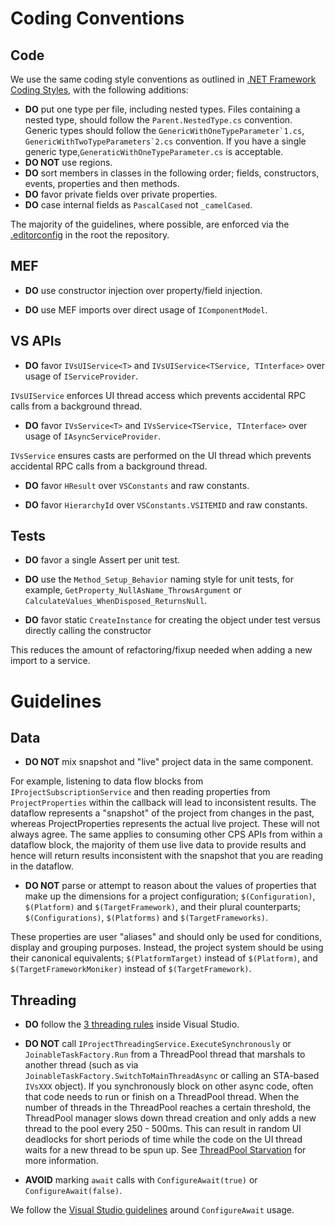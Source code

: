 # Coding Conventions

## Code

We use the same coding style conventions as outlined in [.NET Framework Coding Styles](https://github.com/dotnet/corefx/blob/master/Documentation/coding-guidelines/coding-style.md), with the following additions:

- **DO** put one type per file, including nested types. Files containing a nested type, should follow the `Parent.NestedType.cs` convention. Generic types should follow the ``GenericWithOneTypeParameter`1.cs``, ``GenericWithTwoTypeParameters`2.cs`` convention. If you have a single generic type,`GeneraticWithOneTypeParameter.cs` is acceptable.
- **DO NOT** use regions.
- **DO** sort members in classes in the following order; fields, constructors, events, properties and then methods.
- **DO** favor private fields over private properties.
- **DO** case internal fields as `PascalCased` not `_camelCased`.

The majority of the guidelines, where possible, are enforced via the [.editorconfig](/.editorconfig) in the root the repository.

## MEF

- **DO** use constructor injection over property/field injection.
  
- **DO** use MEF imports over direct usage of `IComponentModel`.

## VS APIs

- **DO** favor `IVsUIService<T>` and `IVsUIService<TService, TInterface>` over usage of `IServiceProvider`.
  
`IVsUIService` enforces UI thread access which prevents accidental RPC calls from a background thread.
  
- **DO** favor `IVsService<T>` and `IVsService<TService, TInterface>` over usage of `IAsyncServiceProvider`.
  
`IVsService` ensures casts are performed on the UI thread which prevents accidental RPC calls from a background thread.

- **DO** favor `HResult` over `VSConstants` and raw constants.

- **DO** favor `HierarchyId` over `VSConstants.VSITEMID` and raw constants.

## Tests

- **DO** favor a single Assert per unit test.

- **DO** use the `Method_Setup_Behavior` naming style for unit tests, for example, `GetProperty_NullAsName_ThrowsArgument` or `CalculateValues_WhenDisposed_ReturnsNull`.

- **DO** favor static `CreateInstance` for creating the object under test versus directly calling the constructor

This reduces the amount of refactoring/fixup needed when adding a new import to a service.

# Guidelines

## Data

- **DO NOT** mix snapshot and "live" project data in the same component. 

For example, listening to data flow blocks from `IProjectSubscriptionService` and then reading properties from `ProjectProperties` within the callback will lead to inconsistent results. The dataflow represents a "snapshot" of the project from changes in the past, whereas ProjectProperties represents the actual live project. These will not always agree. The same applies to consuming other CPS APIs from within a dataflow block, the majority of them use live data to provide results and hence will return results inconsistent with the snapshot that you are reading in the dataflow.

- **DO NOT** parse or attempt to reason about the values of properties that make up the dimensions for a project configuration; `$(Configuration)`, `$(Platform)` and `$(TargetFramework)`, and their plural counterparts; `$(Configurations)`, `$(Platforms)` and `$(TargetFrameworks)`.

These properties are user "aliases" and should only be used for conditions, display and grouping purposes. Instead, the project system should be using their canonical equivalents; `$(PlatformTarget)` instead of `$(Platform)`, and `$(TargetFrameworkMoniker)` instead of `$(TargetFramework)`.

## Threading

- **DO** follow the [3 threading rules](https://github.com/Microsoft/vs-threading/blob/master/doc/threading_rules.md#3-threading-rules) inside Visual Studio.

- **DO NOT** call `IProjectThreadingService.ExecuteSynchronously` or `JoinableTaskFactory.Run` from a ThreadPool thread that marshals to another thread (such as via `JoinableTaskFactory.SwitchToMainThreadAsync` or calling an STA-based `IVsXXX` object).
If you synchronously block on other async code, often that code needs to run or finish on a ThreadPool thread. When the number of threads in the ThreadPool reaches a certain threshold, the ThreadPool manager slows down thread creation and only adds a new thread to the pool every 250 - 500ms. This can result in random UI deadlocks for short periods of time while the code on the UI thread waits for a new thread to be spun up. See [ThreadPool Starvation](https://github.com/Microsoft/vs-threading/blob/master/doc/threadpool_starvation.md) for more information.

- **AVOID** marking `await` calls with `ConfigureAwait(true)` or `ConfigureAwait(false)`.

We follow the [Visual Studio guidelines](https://github.com/Microsoft/vs-threading/blob/master/doc/cookbook_vs.md#should-i-await-a-task-with-configureawaitfalse) around `ConfigureAwait` usage.
